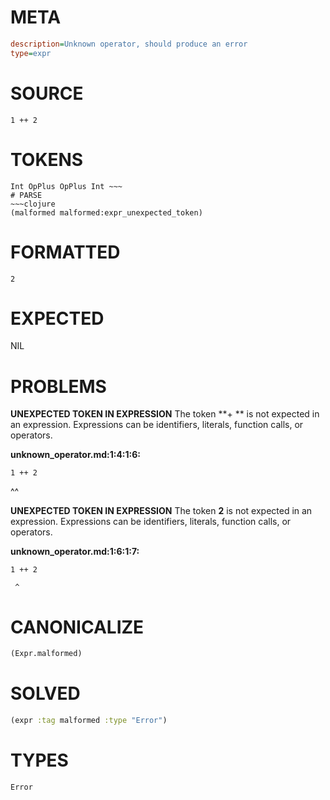 # META
~~~ini
description=Unknown operator, should produce an error
type=expr
~~~
# SOURCE
~~~roc
1 ++ 2
~~~
# TOKENS
~~~text
Int OpPlus OpPlus Int ~~~
# PARSE
~~~clojure
(malformed malformed:expr_unexpected_token)
~~~
# FORMATTED
~~~roc
2
~~~
# EXPECTED
NIL
# PROBLEMS
**UNEXPECTED TOKEN IN EXPRESSION**
The token **+ ** is not expected in an expression.
Expressions can be identifiers, literals, function calls, or operators.

**unknown_operator.md:1:4:1:6:**
```roc
1 ++ 2
```
   ^^


**UNEXPECTED TOKEN IN EXPRESSION**
The token **2** is not expected in an expression.
Expressions can be identifiers, literals, function calls, or operators.

**unknown_operator.md:1:6:1:7:**
```roc
1 ++ 2
```
     ^


# CANONICALIZE
~~~clojure
(Expr.malformed)
~~~
# SOLVED
~~~clojure
(expr :tag malformed :type "Error")
~~~
# TYPES
~~~roc
Error
~~~
